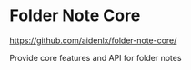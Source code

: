 # Folder Note Core

https://github.com/aidenlx/folder-note-core/

Provide core features and API for folder notes

